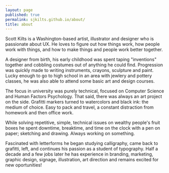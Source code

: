 ```yaml
---
layout: page
published: true
permalink: sjkilts.github.io/about/
title: about
---
```

Scott Kilts is a Washington-based artist, illustrator and designer who is passionate about UX. He loves to figure out how things work, how people work with things, and how to make things and people work better together.

A designer from birth, his early childhood was spent taping "inventions" together and cobbling costumes out of anything he could find. Progression was quickly made to writing instruments, crayons, sculpture and paint. Lucky enough to go to high school in an area with jewlery and pottery classes, he was also able to attend some basic art and design courses. 

The focus in university was purely technical, focused on Computer Science and Human Factors Psychology. That said, there was always an art project on the side. Grafitti markers turned to watercolors and black ink: the medium of choice. Easy to pack and travel, a constant distraction from homework and then office work.

While solving repetitive, simple, technical issues on wealthy people's fruit boxes he spent downtime, breaktime, and time on the clock with a pen on paper; sketching and drawing. Always working on something. 

Fascinated with letterforms he began studying calligraphy, came back to grafitti, left, and continues his passion as a student of typography. Half a decade and a few jobs later he has experience in branding, marketing, graphic design, signage, illustration, art direction and remains excited for new oportunities!
